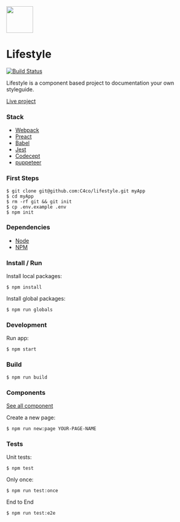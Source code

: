 <img width=70 src="https://dl.dropboxusercontent.com/s/3it7i9rhuopkk7y/lifestyle-logo.png?dl=0">

# Lifestyle

[![Build Status](https://travis-ci.org/C4co/lifestyle.svg?branch=master)](https://travis-ci.org/C4co/lifestyle)

Lifestyle is a component based project to documentation your own styleguide.

[Live project](https://lifestyle.netlify.com/)

### Stack

+ [Webpack](https://webpack.js.org/)
+ [Preact](https://preactjs.com/)
+ [Babel](https://babeljs.io/)
+ [Jest](https://facebook.github.io/jest/)
+ [Codecept](http://codecept.io/)
+ [puppeteer](https://github.com/GoogleChrome/puppeteer)

### First Steps

```
$ git clone git@github.com:C4co/lifestyle.git myApp
$ cd myApp
$ rm -rf git && git init
$ cp .env.example .env
$ npm init
```

### Dependencies

+ [Node](https://github.com/creationix/nvm)
+ [NPM](https://github.com/creationix/nvm)

### Install / Run

Install local packages:
```
$ npm install
```

Install global packages:
```
$ npm run globals
```

### Development

Run app:
```
$ npm start
```

### Build

```
$ npm run build
```

### Components

[See all component](https://github.com/C4co/lifestyle/wiki)

Create a new page:
```
$ npm run new:page YOUR-PAGE-NAME
```

### Tests

Unit tests:
```
$ npm test
```

Only once:
```
$ npm run test:once
```

End to End
```
$ npm run test:e2e
```
